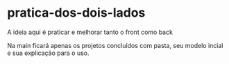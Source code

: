 # pratica-dos-dois-lados
A ideia aqui é praticar e melhorar tanto o front como back


Na main ficará apenas os projetos concluídos com pasta, seu modelo incial e sua explicação para o uso.
